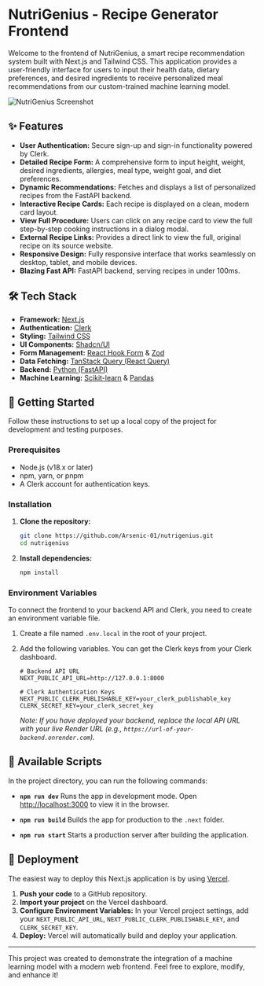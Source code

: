 # NutriGenius - Recipe Generator Frontend

Welcome to the frontend of NutriGenius, a smart recipe recommendation system built with Next.js and Tailwind CSS. This application provides a user-friendly interface for users to input their health data, dietary preferences, and desired ingredients to receive personalized meal recommendations from our custom-trained machine learning model.

![NutriGenius Screenshot](https://i.postimg.cc/X7xYX6b1/nutrigenius.png)

## ✨ Features

- **User Authentication:** Secure sign-up and sign-in functionality powered by Clerk.
- **Detailed Recipe Form:** A comprehensive form to input height, weight, desired ingredients, allergies, meal type, weight goal, and diet preferences.
- **Dynamic Recommendations:** Fetches and displays a list of personalized recipes from the FastAPI backend.
- **Interactive Recipe Cards:** Each recipe is displayed on a clean, modern card layout.
- **View Full Procedure:** Users can click on any recipe card to view the full step-by-step cooking instructions in a dialog modal.
- **External Recipe Links:** Provides a direct link to view the full, original recipe on its source website.
- **Responsive Design:** Fully responsive interface that works seamlessly on desktop, tablet, and mobile devices.
- **Blazing Fast API:** FastAPI backend, serving recipes in under 100ms.

## 🛠️ Tech Stack

- **Framework:** [Next.js](https://nextjs.org/)
- **Authentication:** [Clerk](https://clerk.com/)
- **Styling:** [Tailwind CSS](https://tailwindcss.com/)
- **UI Components:** [Shadcn/UI](https://ui.shadcn.com/)
- **Form Management:** [React Hook Form](https://react-hook-form.com/) & [Zod](https://zod.dev/)
- **Data Fetching:** [TanStack Query (React Query)](https://tanstack.com/query/latest)
- **Backend:** [Python (FastAPI)](https://fastapi.tiangolo.com/)
- **Machine Learning:** [Scikit-learn](https://scikit-learn.org/stable/) & [Pandas](https://pandas.pydata.org/)

## 🚀 Getting Started

Follow these instructions to set up a local copy of the project for development and testing purposes.

### Prerequisites

- Node.js (v18.x or later)
- npm, yarn, or pnpm
- A Clerk account for authentication keys.

### Installation

1.  **Clone the repository:**

    ```bash
    git clone https://github.com/Arsenic-01/nutrigenius.git
    cd nutrigenius
    ```

2.  **Install dependencies:**
    ```bash
    npm install
    ```

### Environment Variables

To connect the frontend to your backend API and Clerk, you need to create an environment variable file.

1.  Create a file named `.env.local` in the root of your project.
2.  Add the following variables. You can get the Clerk keys from your Clerk dashboard.

    ```
    # Backend API URL
    NEXT_PUBLIC_API_URL=http://127.0.0.1:8000

    # Clerk Authentication Keys
    NEXT_PUBLIC_CLERK_PUBLISHABLE_KEY=your_clerk_publishable_key
    CLERK_SECRET_KEY=your_clerk_secret_key
    ```

    _Note: If you have deployed your backend, replace the local API URL with your live Render URL (e.g., `https://url-of-your-backend.onrender.com`)._

## 📜 Available Scripts

In the project directory, you can run the following commands:

- **`npm run dev`**
  Runs the app in development mode. Open [http://localhost:3000](http://localhost:3000) to view it in the browser.

- **`npm run build`**
  Builds the app for production to the `.next` folder.

- **`npm run start`**
  Starts a production server after building the application.

## 🚢 Deployment

The easiest way to deploy this Next.js application is by using [Vercel](https://vercel.com/).

1.  **Push your code** to a GitHub repository.
2.  **Import your project** on the Vercel dashboard.
3.  **Configure Environment Variables:** In your Vercel project settings, add your `NEXT_PUBLIC_API_URL`, `NEXT_PUBLIC_CLERK_PUBLISHABLE_KEY`, and `CLERK_SECRET_KEY`.
4.  **Deploy:** Vercel will automatically build and deploy your application.

---

This project was created to demonstrate the integration of a machine learning model with a modern web frontend. Feel free to explore, modify, and enhance it!
